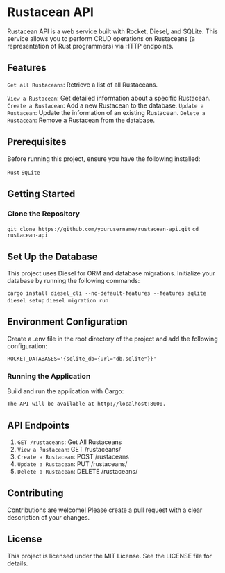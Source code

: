 # Rustacean API
Rustacean API is a web service built with Rocket, Diesel, and SQLite. This service allows you to perform CRUD operations on Rustaceans (a representation of Rust programmers) via HTTP endpoints.

## Features
`Get all Rustaceans`: Retrieve a list of all Rustaceans.

`View a Rustacean`: Get detailed information about a specific Rustacean.
`Create a Rustacean`: Add a new Rustacean to the database.
`Update a Rustacean`: Update the information of an existing Rustacean.
`Delete a Rustacean`: Remove a Rustacean from the database.

## Prerequisites
Before running this project, ensure you have the following installed:

`Rust`
`SQLite`

## Getting Started
### Clone the Repository

`git clone https://github.com/yourusername/rustacean-api.git`
`cd rustacean-api`

## Set Up the Database
This project uses Diesel for ORM and database migrations. Initialize your database by running the following commands:

`cargo install diesel_cli --no-default-features --features sqlite`
`diesel setup`
`diesel migration run`

## Environment Configuration
Create a .env file in the root directory of the project and add the following configuration:

`ROCKET_DATABASES='{sqlite_db={url="db.sqlite"}}'`

### Running the Application
Build and run the application with Cargo:

`The API will be available at http://localhost:8000.`

## API Endpoints
1. `GET /rustaceans`: Get All Rustaceans
2. `View a Rustacean`: GET /rustaceans/<id>
3. `Create a Rustacean`: POST /rustaceans
4. `Update a Rustacean`: PUT /rustaceans/<id>
5. `Delete a Rustacean`: DELETE /rustaceans/<id>


## Contributing
Contributions are welcome! Please create a pull request with a clear description of your changes.

## License
This project is licensed under the MIT License. See the LICENSE file for details.

